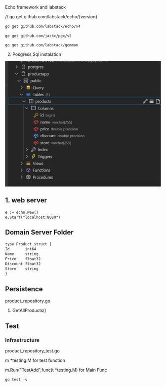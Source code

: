 Echo framework and labstack

// go get github.com/labstack/echo/{version}

```bash
go get github.com/labstack/echo/v4
```

```
go get github.com/jackc/pgx/v5
```

```
go get github.com/labstack/gommon
```

2. Posgress Sql instalation

![1739997959024](image/DEVELOPMENT/1739997959024.png)

## 1. web server

```
e := echo.New()
e.Start("localhost:8080")
```

## Domain Server Folder

```
type Product struct {  
Id       int64  
Name     string  
Price    float32  
Discount float32  
Store    string
}
```

## Persistence

product_repository.go

1. GetAllProducts()

## Test

### Infrastructure

product_repository_test.go 

m *testing.M for test function

m.Run("TestAdd",func(t *testing.M) for Main Func 

```
go test -v
```
